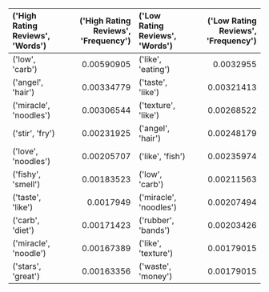 | ('High Rating Reviews', 'Words')   |   ('High Rating Reviews', 'Frequency') | ('Low Rating Reviews', 'Words')   |   ('Low Rating Reviews', 'Frequency') |
|:-----------------------------------|---------------------------------------:|:----------------------------------|--------------------------------------:|
| ('low', 'carb')                    |                             0.00590905 | ('like', 'eating')                |                            0.0032955  |
| ('angel', 'hair')                  |                             0.00334779 | ('taste', 'like')                 |                            0.00321413 |
| ('miracle', 'noodles')             |                             0.00306544 | ('texture', 'like')               |                            0.00268522 |
| ('stir', 'fry')                    |                             0.00231925 | ('angel', 'hair')                 |                            0.00248179 |
| ('love', 'noodles')                |                             0.00205707 | ('like', 'fish')                  |                            0.00235974 |
| ('fishy', 'smell')                 |                             0.00183523 | ('low', 'carb')                   |                            0.00211563 |
| ('taste', 'like')                  |                             0.0017949  | ('miracle', 'noodles')            |                            0.00207494 |
| ('carb', 'diet')                   |                             0.00171423 | ('rubber', 'bands')               |                            0.00203426 |
| ('miracle', 'noodle')              |                             0.00167389 | ('like', 'texture')               |                            0.00179015 |
| ('stars', 'great')                 |                             0.00163356 | ('waste', 'money')                |                            0.00179015 |
